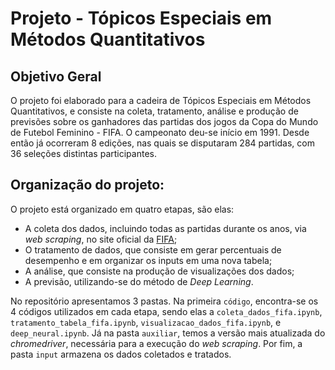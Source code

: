 # Projeto - Tópicos Especiais em Métodos Quantitativos

## Objetivo Geral
O projeto foi elaborado para a cadeira de Tópicos Especiais em Métodos Quantitativos, e consiste na coleta, tratamento, análise e produção de previsões sobre os ganhadores das partidas dos jogos da Copa do Mundo de Futebol Feminino - FIFA. O campeonato deu-se início  em 1991. Desde então já ocorreram 8 edições,  nas quais se disputaram 284 partidas, com 36 seleções distintas participantes.

## Organização do projeto:
O projeto está organizado em quatro etapas, são elas:
 - A coleta dos dados, incluindo todas as partidas durante os anos, via _web scraping_, no site oficial da [FIFA](https://www.fifa.com/fifaplus/en/tournaments/womens/womensworldcup/); 
 - O tratamento de dados, que consiste em gerar percentuais de desempenho e em organizar os inputs em uma nova tabela; 
 - A análise, que consiste na produção de visualizações dos dados;
 - A previsão, utilizando-se do método de _Deep Learning_.

 No repositório apresentamos 3 pastas. Na primeira `código`, encontra-se os 4 códigos utilizados em cada etapa, sendo elas a `coleta_dados_fifa.ipynb`, `tratamento_tabela_fifa.ipynb`, `visualizacao_dados_fifa.ipynb`, e `deep_neural.ipynb`. Já na pasta `auxiliar`, temos a versão mais atualizada do _chromedriver_, necessária para a execução do _web scraping_. Por fim, a pasta `input` armazena os dados coletados e tratados.

 
